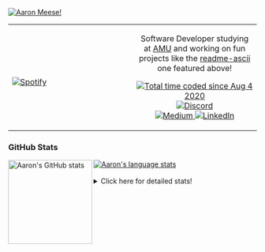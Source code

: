 [![Aaron Meese!](https://user-images.githubusercontent.com/17814535/88975338-a2aabf00-d27f-11ea-963f-8a19608716b4.png)](https://github.com/ajmeese7/readme-ascii "README ASCII")

<!-- Modified from project here: https://github.com/novatorem/novatorem -->
<table width="100%"> 
  <tr>
  <td width="50%">
      
&nbsp; <br> [![Spotify](https://ajmeese7.vercel.app/api/spotify)](https://open.spotify.com/user/ajmeese)

  </td>
  <td width="50%">
    <p align="center">
    Software Developer studying at <a href="https://www.amu.apus.edu/">AMU</a> and working on fun 
    projects like the <a href="https://github.com/ajmeese7/readme-ascii">readme-ascii</a> one featured above!
    </p>
    <p align="center">
      <a href="https://wakatime.com/@f726891d-3b02-46cd-9b60-e8c59f9e2b14">
        <img src="https://wakatime.com/badge/user/f726891d-3b02-46cd-9b60-e8c59f9e2b14.svg" alt="Total time coded since Aug 4 2020" title="WakaTime" />
      </a>
      <a href="http://link.aaronmeese.com/discord">
        <img src="https://img.shields.io/badge/discord-ajmeese7%234835-369?style=flat-square&logo=discord&logoColor=white&color=purple" alt="Discord" title="Discord">
      </a>
      <br />
      <a href="https://link.aaronmeese.com/medium">
        <img src="https://img.shields.io/badge/medium-ajmeese7-1DB954?style=flat-square&logo=medium&logoColor=white" alt="Medium" title="Medium">
      </a>
      <a href="https://link.aaronmeese.com/linkedin">
        <img src="https://img.shields.io/badge/linkedIn-aaronmeese-1DB954?style=flat-square&logo=linkedin&logoColor=white&color=blue" alt="LinkedIn" title="LinkedIn">
      </a>
    </p>
  </td>

</table>

[//]: <> (The `&nbsp;` is to have Aphelion take up more space)

### GitHub Stats ###

<a href="https://profile-summary-for-github.com/user/ajmeese7">
  <img align="left" height="170px" src="https://github-readme-stats.vercel.app/api?username=ajmeese7&show_icons=true&line_height=27&count_private=true" alt="Aaron's GitHub stats"/>
  <img src="https://github-readme-stats.vercel.app/api/top-langs/?username=ajmeese7&hide_langs_below=5&layout=compact" alt="Aaron's language stats"/>
</a>

<br />
<br />
<details>
<summary>Click here for detailed stats!</summary>

### :zap: Recent Activity
<!--START_SECTION:activity-->
1. 🎉 Merged PR [#86](https://github.com/dwyl/phoenix-chat-example/pull/86) in [dwyl/phoenix-chat-example](https://github.com/dwyl/phoenix-chat-example)
2. 💪 Opened PR [#1](https://github.com/oxylabs/web-scraping-php/pull/1) in [oxylabs/web-scraping-php](https://github.com/oxylabs/web-scraping-php)
3. ❗️ Opened issue [#10](https://github.com/aress31/xmlrpc-bruteforcer/issues/10) in [aress31/xmlrpc-bruteforcer](https://github.com/aress31/xmlrpc-bruteforcer)
4. 🗣 Commented on [#3](https://github.com/nsgodshall/Hatch/issues/3) in [nsgodshall/Hatch](https://github.com/nsgodshall/Hatch)
5. 🗣 Commented on [#4](https://github.com/nsgodshall/Hatch/issues/4) in [nsgodshall/Hatch](https://github.com/nsgodshall/Hatch)
<!--END_SECTION:activity-->

### 🧐 Waka Stats
<!--START_SECTION:waka-->
![Code Time](http://img.shields.io/badge/Code%20Time-1%2C001%20hrs%2047%20mins-blue)

**🐱 My GitHub Data** 

> 🏆 610 Contributions in the Year 2022
 > 
> 📦 344.0 kB Used in GitHub's Storage 
 > 
> 💼 Opted to Hire
 > 
> 📜 74 Public Repositories 
 > 
> 🔑 27 Private Repositories  
 > 
**I'm an Early 🐤** 

```text
🌞 Morning    278 commits    ██████░░░░░░░░░░░░░░░░░░░   25.96% 
🌆 Daytime    395 commits    █████████░░░░░░░░░░░░░░░░   36.88% 
🌃 Evening    385 commits    █████████░░░░░░░░░░░░░░░░   35.95% 
🌙 Night      13 commits     ░░░░░░░░░░░░░░░░░░░░░░░░░   1.21%

```
📅 **I'm Most Productive on Saturday** 

```text
Monday       117 commits    ██░░░░░░░░░░░░░░░░░░░░░░░   10.92% 
Tuesday      171 commits    ████░░░░░░░░░░░░░░░░░░░░░   15.97% 
Wednesday    131 commits    ███░░░░░░░░░░░░░░░░░░░░░░   12.23% 
Thursday     156 commits    ███░░░░░░░░░░░░░░░░░░░░░░   14.57% 
Friday       121 commits    ██░░░░░░░░░░░░░░░░░░░░░░░   11.3% 
Saturday     190 commits    ████░░░░░░░░░░░░░░░░░░░░░   17.74% 
Sunday       185 commits    ████░░░░░░░░░░░░░░░░░░░░░   17.27%

```


📊 **This Week I Spent My Time On** 

```text
⌚︎ Time Zone: America/New_York

💬 Programming Languages: 
PHP                      6 hrs 7 mins        ███████░░░░░░░░░░░░░░░░░░   28.2% 
TypeScript               3 hrs 42 mins       ████░░░░░░░░░░░░░░░░░░░░░   17.09% 
JavaScript               2 hrs 47 mins       ███░░░░░░░░░░░░░░░░░░░░░░   12.84% 
Markdown                 2 hrs 43 mins       ███░░░░░░░░░░░░░░░░░░░░░░   12.56% 
HTML                     2 hrs 19 mins       ██░░░░░░░░░░░░░░░░░░░░░░░   10.71%

🐱‍💻 Projects: 
karameese.com            11 hrs 47 mins      █████████████░░░░░░░░░░░░   54.31% 
meese.enterprises        4 hrs 18 mins       █████░░░░░░░░░░░░░░░░░░░░   19.82% 
vault                    2 hrs 29 mins       ██░░░░░░░░░░░░░░░░░░░░░░░   11.48% 
aaronmeese.com           1 hr 55 mins        ██░░░░░░░░░░░░░░░░░░░░░░░   8.89% 
Wordpress-XMLRPC         1 hr 8 mins         █░░░░░░░░░░░░░░░░░░░░░░░░   5.23%

```

**I Mostly Code in JavaScript** 

```text
JavaScript               32 repos            ████████████░░░░░░░░░░░░░   50.0% 
HTML                     9 repos             ███░░░░░░░░░░░░░░░░░░░░░░   14.06% 
Python                   5 repos             ██░░░░░░░░░░░░░░░░░░░░░░░   7.81% 
Java                     4 repos             █░░░░░░░░░░░░░░░░░░░░░░░░   6.25% 
CSS                      3 repos             █░░░░░░░░░░░░░░░░░░░░░░░░   4.69%

```



 Last Updated on 01/05/2022 08:03:57 UTC
<!--END_SECTION:waka-->
</details>
